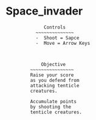 #           Space_invader
~~~~~~~~~~~~~~~~~~~~~~~~~~~~~~~~~~~~~~~~
              Controls
           ~~~~~~~~~~~~~~
           -  Shoot = Sapce
           -  Move = Arrow Keys
           
           
        
             Objective
         ~~~~~~~~~~~~~~~~
         Raise your score 
         as you defend from
         attacking tenticle 
         creatures.
         
         Accumulate points 
         by shooting the 
         tenticle creatures.
